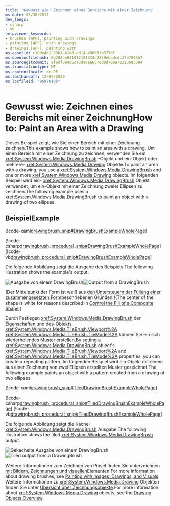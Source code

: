 ```yaml
---
title: 'Gewusst wie: Zeichnen eines Bereichs mit einer Zeichnung'
ms.date: 03/30/2017
dev_langs:
- csharp
- vb
helpviewer_keywords:
- brushes [WPF], painting with drawings
- painting [WPF], with drawings
- drawings [WPF], painting with
ms.assetid: c10dc4b1-09b1-41e8-ad14-456b5fb377df
ms.openlocfilehash: 6b204ae631912181333e2559ebadcdc37e7693b7
ms.sourcegitcommit: 9f6df084c53a3da0ea657ed0d708a72213683084
ms.translationtype: MT
ms.contentlocale: de-DE
ms.lasthandoff: 12/09/2020
ms.locfileid: "96978185"
---
```

# <a name="how-to-paint-an-area-with-a-drawing"></a><span data-ttu-id="0213a-102">Gewusst wie: Zeichnen eines Bereichs mit einer Zeichnung</span><span class="sxs-lookup"><span data-stu-id="0213a-102">How to: Paint an Area with a Drawing</span></span>
<span data-ttu-id="0213a-103">Dieses Beispiel zeigt, wie Sie einen Bereich mit einer Zeichnung zeichnen.</span><span class="sxs-lookup"><span data-stu-id="0213a-103">This example shows how to paint an area with a drawing.</span></span> <span data-ttu-id="0213a-104">Um einen Bereich mit einer Zeichnung zu zeichnen, verwenden Sie ein <xref:System.Windows.Media.DrawingBrush> -Objekt und ein-Objekt oder mehrere- <xref:System.Windows.Media.Drawing> Objekte.</span><span class="sxs-lookup"><span data-stu-id="0213a-104">To paint an area with a drawing, you use a <xref:System.Windows.Media.DrawingBrush> and one or more <xref:System.Windows.Media.Drawing> objects.</span></span>   <span data-ttu-id="0213a-105">Im folgenden Beispiel wird ein- <xref:System.Windows.Media.DrawingBrush> Objekt verwendet, um ein-Objekt mit einer Zeichnung zweier Ellipsen zu zeichnen.</span><span class="sxs-lookup"><span data-stu-id="0213a-105">The following example uses a <xref:System.Windows.Media.DrawingBrush> to paint an object with a drawing of two ellipses.</span></span>  
  
## <a name="example"></a><span data-ttu-id="0213a-106">Beispiel</span><span class="sxs-lookup"><span data-stu-id="0213a-106">Example</span></span>  
 [!code-xaml[drawingbrush_snip#DrawingBrushExampleWholePage](~/samples/snippets/csharp/VS_Snippets_Wpf/drawingbrush_snip/CS/DrawingBrushExample.xaml#drawingbrushexamplewholepage)]  
  
 [!code-csharp[drawingbrush_procedural_snip#DrawingBrushExampleWholePage](~/samples/snippets/csharp/VS_Snippets_Wpf/drawingbrush_procedural_snip/CSharp/DrawingBrushExample.cs#drawingbrushexamplewholepage)]
 [!code-vb[drawingbrush_procedural_snip#DrawingBrushExampleWholePage](~/samples/snippets/visualbasic/VS_Snippets_Wpf/drawingbrush_procedural_snip/VisualBasic/DrawingBrushExample.vb#drawingbrushexamplewholepage)]  
  
 <span data-ttu-id="0213a-107">Die folgende Abbildung zeigt die Ausgabe des Beispiels.</span><span class="sxs-lookup"><span data-stu-id="0213a-107">The following illustration shows the example's output.</span></span>  
  
 <span data-ttu-id="0213a-108">![Ausgabe von einem DrawingBrush](./media/graphicsmm-drawingbrush-simple.png "graphicsmm_drawingbrush_simple")</span><span class="sxs-lookup"><span data-stu-id="0213a-108">![Output from a DrawingBrush](./media/graphicsmm-drawingbrush-simple.png "graphicsmm_drawingbrush_simple")</span></span>  
  
 <span data-ttu-id="0213a-109">(Der Mittelpunkt der Form ist weiß aus     [den Untersteuern der Füllung einer zusammengesetzten Form](how-to-control-the-fill-of-a-composite-shape.md)beschriebenen Gründen.)</span><span class="sxs-lookup"><span data-stu-id="0213a-109">(The center of the shape is white for reasons described in     [Control the Fill of a Composite Shape](how-to-control-the-fill-of-a-composite-shape.md).)</span></span>  
  
 <span data-ttu-id="0213a-110">Durch Festlegen <xref:System.Windows.Media.DrawingBrush> der Eigenschaften und des-Objekts <xref:System.Windows.Media.TileBrush.Viewport%2A> <xref:System.Windows.Media.TileBrush.TileMode%2A> können Sie ein sich wiederholendes Muster erstellen.</span><span class="sxs-lookup"><span data-stu-id="0213a-110">By setting a <xref:System.Windows.Media.DrawingBrush> object's <xref:System.Windows.Media.TileBrush.Viewport%2A> and <xref:System.Windows.Media.TileBrush.TileMode%2A> properties, you can create a repeating pattern.</span></span> <span data-ttu-id="0213a-111">Im folgenden Beispiel wird ein Objekt mit einem aus einer Zeichnung von zwei Ellipsen erstellten Muster gezeichnet.</span><span class="sxs-lookup"><span data-stu-id="0213a-111">The following example paints an object with a pattern created from a drawing of two ellipses.</span></span>  
  
 [!code-xaml[drawingbrush_snip#TiledDrawingBrushExampleWholePage](~/samples/snippets/csharp/VS_Snippets_Wpf/drawingbrush_snip/CS/TiledDrawingBrushExample.xaml#tileddrawingbrushexamplewholepage)]  
  
 [!code-csharp[drawingbrush_procedural_snip#TiledDrawingBrushExampleWholePage](~/samples/snippets/csharp/VS_Snippets_Wpf/drawingbrush_procedural_snip/CSharp/TiledDrawingBrushExample.cs#tileddrawingbrushexamplewholepage)]
 [!code-vb[drawingbrush_procedural_snip#TiledDrawingBrushExampleWholePage](~/samples/snippets/visualbasic/VS_Snippets_Wpf/drawingbrush_procedural_snip/VisualBasic/TiledDrawingBrushExample.vb#tileddrawingbrushexamplewholepage)]  
  
 <span data-ttu-id="0213a-112">Die folgende Abbildung zeigt die Kachel <xref:System.Windows.Media.DrawingBrush> Ausgabe.</span><span class="sxs-lookup"><span data-stu-id="0213a-112">The following illustration shows the tiled <xref:System.Windows.Media.DrawingBrush> output.</span></span>  
  
 <span data-ttu-id="0213a-113">![Gekachelte Ausgabe von einem DrawingBrush](./media/graphicsmm-drawingbrush-tiled.png "graphicsmm_drawingbrush_tiled")</span><span class="sxs-lookup"><span data-stu-id="0213a-113">![Tiled output from a DrawingBrush](./media/graphicsmm-drawingbrush-tiled.png "graphicsmm_drawingbrush_tiled")</span></span>  
  
 <span data-ttu-id="0213a-114">Weitere Informationen zum Zeichnen von Pinsel finden Sie unterzeichnen [mit Bildern, Zeichnungen und visuellen](painting-with-images-drawings-and-visuals.md)Elementen.</span><span class="sxs-lookup"><span data-stu-id="0213a-114">For more information about drawing brushes, see [Painting with Images, Drawings, and Visuals](painting-with-images-drawings-and-visuals.md).</span></span> <span data-ttu-id="0213a-115">Weitere Informationen zu <xref:System.Windows.Media.Drawing> Objekten finden Sie unter [Übersicht über Zeichnungsobjekte](drawing-objects-overview.md).</span><span class="sxs-lookup"><span data-stu-id="0213a-115">For more information about <xref:System.Windows.Media.Drawing> objects, see the [Drawing Objects Overview](drawing-objects-overview.md).</span></span>
